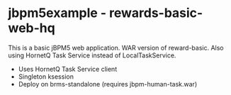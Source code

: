 jbpm5example - rewards-basic-web-hq
============

This is a basic jBPM5 web application. WAR version of reward-basic. Also using HornetQ Task Service instead of LocalTaskService.

- Uses HornetQ Task Service client
- Singleton ksession
- Deploy on brms-standalone (requires jbpm-human-task.war)

